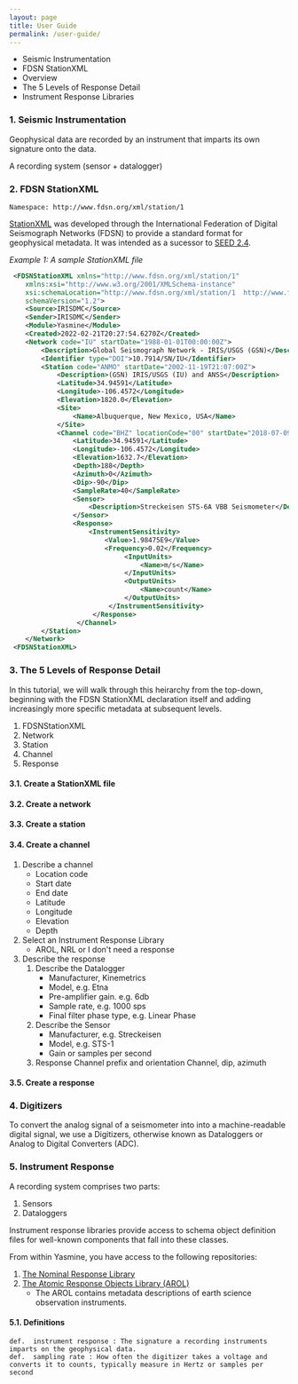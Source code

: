 ```yaml
---
layout: page
title: User Guide
permalink: /user-guide/
---
```


- Seismic Instrumentation
- FDSN StationXML
- Overview
- The 5 Levels of Response Detail
- Instrument Response Libraries

### 1. Seismic Instrumentation

Geophysical data are recorded by an instrument that imparts its own signature onto the data.

A recording system (sensor + datalogger)

### 2. FDSN StationXML

```Namespace: http://www.fdsn.org/xml/station/1```

[StationXML](http://www.fdsn.org/xml/station) was developed through the International Federation of Digital Seismograph Networks (FDSN) to provide a standard format 
for geophysical metadata. It was intended as a sucessor to [SEED 2.4](http://www.fdsn.org/publications.htm).

<em>Example 1: A sample StationXML file</em>

```xml
 <FDSNStationXML xmlns="http://www.fdsn.org/xml/station/1" 
    xmlns:xsi="http://www.w3.org/2001/XMLSchema-instance" 
    xsi:schemaLocation="http://www.fdsn.org/xml/station/1  http://www.fdsn.org/xml/station/fdsn-station-1.2.xsd" 
    schemaVersion="1.2">
    <Source>IRISDMC</Source>
    <Sender>IRISDMC</Sender>
    <Module>Yasmine</Module>
    <Created>2022-02-21T20:27:54.6270Z</Created>
    <Network code="IU" startDate="1988-01-01T00:00:00Z">
        <Description>Global Seismograph Network - IRIS/USGS (GSN)</Description>
        <Identifier type="DOI">10.7914/SN/IU</Identifier>
        <Station code="ANMO" startDate="2002-11-19T21:07:00Z">
            <Description>(GSN) IRIS/USGS (IU) and ANSS</Description>
            <Latitude>34.94591</Latitude>
            <Longitude>-106.4572</Longitude>
            <Elevation>1820.0</Elevation>
            <Site>
                <Name>Albuquerque, New Mexico, USA</Name>
            </Site>
            <Channel code="BHZ" locationCode="00" startDate="2018-07-09T20:45:00Z">
                <Latitude>34.94591</Latitude>
                <Longitude>-106.4572</Longitude>
                <Elevation>1632.7</Elevation>
                <Depth>188</Depth>
                <Azimuth>0</Azimuth>
                <Dip>-90</Dip>
                <SampleRate>40</SampleRate>
                <Sensor>
                    <Description>Streckeisen STS-6A VBB Seismometer</Description>
                </Sensor>
                <Response>
                    <InstrumentSensitivity>
                        <Value>1.98475E9</Value>
                        <Frequency>0.02</Frequency>
                             <InputUnits>
                                 <Name>m/s</Name>
                             </InputUnits>
                             <OutputUnits>
                                 <Name>count</Name>
                             </OutputUnits>
                         </InstrumentSensitivity>
                     </Response>
                 </Channel>
        </Station>
    </Network>
 <FDSNStationXML>
```

### 3. The 5 Levels of Response Detail

In this tutorial, we will walk through this heirarchy from the top-down, beginning with 
the FDSN StationXML declaration itself and adding increasingly more specific metadata at 
subsequent levels.

1. FDSNStationXML
2. Network
3. Station
4. Channel
5. Response

#### 3.1. Create a StationXML file
#### 3.2. Create a network
#### 3.3. Create a station
#### 3.4. Create a channel
1. Describe a channel
   - Location code
   - Start date
   - End date
   - Latitude
   - Longitude
   - Elevation
   - Depth
2. Select an Instrument Response Library
    - AROL, NRL or I don't need a response
3. Describe the response
   1. Describe the Datalogger
      - Manufacturer, Kinemetrics
      - Model, e.g. Etna
      - Pre-amplifier gain. e.g. 6db
      - Sample rate, e.g. 1000 sps
      - Final filter phase type, e.g. Linear Phase
   2. Describe the Sensor
      - Manufacturer, e.g. Streckeisen
      - Model, e.g. STS-1
      - Gain or samples per second
   3. Response
Channel prefix and orientation
Channel, dip, azimuth

#### 3.5. Create a response

### 4. Digitizers

 
To convert the analog signal of a seismometer into into a machine-readable digital signal, we use a Digitizers, otherwise known as Dataloggers or Analog to Digital Converters (ADC).

### 5. Instrument Response

A recording system comprises two parts:
1. Sensors
2. Dataloggers

Instrument response libraries provide access to schema object definition files for well-known components that fall into these classes.

From within Yasmine, you have access to the following repositories:

1. [The Nominal Response Library](https://ds.iris.edu/ds/nrl/)
2. [The Atomic Response Objects Library (AROL)](https://gitlab.com/resif/arol/)
    - The AROL contains metadata descriptions of earth science observation instruments.

#### 5.1. Definitions

    def.  instrument response : The signature a recording instruments imparts on the geophysical data.
    def.  sampling rate : How often the digitizer takes a voltage and converts it to counts, typically measure in Hertz or samples per second